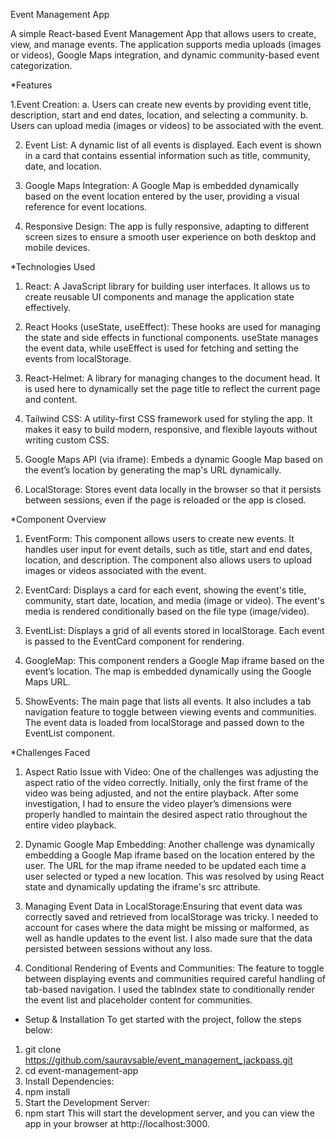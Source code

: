Event Management App

A simple React-based Event Management App that allows users to create, view, and manage events. The application supports media uploads (images or videos), Google Maps integration, and dynamic community-based event categorization.

*Features

1.Event Creation: a. Users can create new events by providing event title, description, start and end dates, location, and selecting a community. b. Users can upload media (images or videos) to be associated with the event.

2. Event List: A dynamic list of all events is displayed. Each event is shown in a card that contains essential information such as title, community, date, and location.

3. Google Maps Integration: A Google Map is embedded dynamically based on the event location entered by the user, providing a visual reference for event locations.

4. Responsive Design: The app is fully responsive, adapting to different screen sizes to ensure a smooth user experience on both desktop and mobile devices.

*Technologies Used

1. React: A JavaScript library for building user interfaces. It allows us to create reusable UI components and manage the application state effectively.

2. React Hooks (useState, useEffect): These hooks are used for managing the state and side effects in functional components. useState manages the event data, while useEffect is used for fetching and setting the       events from localStorage.

3. React-Helmet: A library for managing changes to the document head. It is used here to dynamically set the page title to reflect the current page and content.

4. Tailwind CSS: A utility-first CSS framework used for styling the app. It makes it easy to build modern, responsive, and flexible layouts without writing custom CSS.

5. Google Maps API (via iframe): Embeds a dynamic Google Map based on the event’s location by generating the map's URL dynamically.

6. LocalStorage: Stores event data locally in the browser so that it persists between sessions, even if the page is reloaded or the app is closed.

*Component Overview

1. EventForm: This component allows users to create new events. It handles user input for event details, such as title, start and end dates, location, and description. The component also allows users to upload 
    images or videos associated with the event.

2. EventCard: Displays a card for each event, showing the event's title, community, start date, location, and media (image or video). The event's media is rendered conditionally based on the file type (image/video).

3. EventList: Displays a grid of all events stored in localStorage. Each event is passed to the EventCard component for rendering.

4. GoogleMap: This component renders a Google Map iframe based on the event’s location. The map is embedded dynamically using the Google Maps URL.

5. ShowEvents: The main page that lists all events. It also includes a tab navigation feature to toggle between viewing events and communities. The event data is loaded from localStorage and passed down to the EventList component.

*Challenges Faced

1. Aspect Ratio Issue with Video: One of the challenges was adjusting the aspect ratio of the video correctly. Initially, only the first frame of the video was being adjusted, and not the entire playback. After       some investigation, I had to ensure the video player’s dimensions were properly handled to maintain the desired aspect ratio throughout the entire video playback.

2. Dynamic Google Map Embedding: Another challenge was dynamically embedding a Google Map iframe based on the location entered by the user. The URL for the map iframe needed to be updated each time a user             selected or typed a new location. This was resolved by using React state and dynamically updating the iframe's src attribute.

3. Managing Event Data in LocalStorage:Ensuring that event data was correctly saved and retrieved from localStorage was tricky. I needed to account for cases where the data might be missing or malformed, as well      as handle updates to the event list. I also made sure that the data persisted between sessions without any loss.

4. Conditional Rendering of Events and Communities: The feature to toggle between displaying events and communities required careful handling of tab-based navigation. I used the tabIndex state to conditionally       render the event list and placeholder content for communities.

* Setup & Installation
To get started with the project, follow the steps below:

1. git clone https://github.com/sauravsable/event_management_jackpass.git
2. cd event-management-app
3. Install Dependencies:
4. npm install
5. Start the Development Server:
6. npm start
This will start the development server, and you can view the app in your browser at http://localhost:3000.
